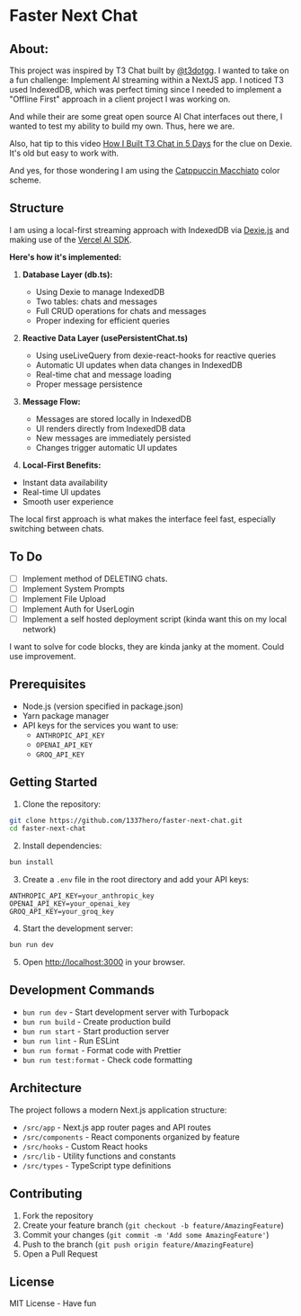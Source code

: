 # Faster Next Chat

## About:
This project was inspired by T3 Chat built by [@t3dotgg](https://github.com/t3dotgg). I wanted to take on a fun challenge: Implement AI streaming within a NextJS app. I noticed T3 used IndexedDB, which was perfect timing since I needed to implement a "Offline First" approach in a client project I was working on. 

And while their are some great open source AI Chat interfaces out there, I wanted to test my ability to build my own. Thus, here we are. 

Also, hat tip to this video [How I Built T3 Chat in 5 Days](https://youtu.be/QLvIoi2s1zY?si=tseIII4RsH2ZX-1o) for the clue on Dexie. It's old but easy to work with.

And yes, for those wondering I am using the [Catppuccin Macchiato](https://github.com/catppuccin/catppuccin) color scheme.

## Structure
I am using a local-first streaming approach with IndexedDB via [Dexie.js](https://dexie.org/) and making use of the [Vercel AI SDK](https://sdk.vercel.ai/).

**Here's how it's implemented:**

1. **Database Layer (db.ts):**
   - Using Dexie to manage IndexedDB
   - Two tables: chats and messages
   - Full CRUD operations for chats and messages
   - Proper indexing for efficient queries

2. **Reactive Data Layer (usePersistentChat.ts)**
   - Using useLiveQuery from dexie-react-hooks for reactive queries
   - Automatic UI updates when data changes in IndexedDB
   - Real-time chat and message loading
   - Proper message persistence

3. **Message Flow:**
   - Messages are stored locally in IndexedDB
   - UI renders directly from IndexedDB data
   - New messages are immediately persisted
   - Changes trigger automatic UI updates

4. **Local-First Benefits:**
  - Instant data availability
  - Real-time UI updates 
  - Smooth user experience

The local first approach is what makes the interface feel fast, especially switching between chats.

## To Do 
- [ ] Implement method of DELETING chats.
- [ ] Implement System Prompts
- [ ] Implement File Upload
- [ ] Implement Auth for UserLogin
- [ ] Implement a self hosted deployment script (kinda want this on my local network)

I want to solve for code blocks, they are kinda janky at the moment. Could use improvement.


## Prerequisites

- Node.js (version specified in package.json)
- Yarn package manager
- API keys for the services you want to use:
  - `ANTHROPIC_API_KEY`
  - `OPENAI_API_KEY`
  - `GROQ_API_KEY`

## Getting Started

1. Clone the repository:
```bash
git clone https://github.com/1337hero/faster-next-chat.git
cd faster-next-chat
```

2. Install dependencies:
```bash
bun install
```

3. Create a `.env` file in the root directory and add your API keys:
```env
ANTHROPIC_API_KEY=your_anthropic_key
OPENAI_API_KEY=your_openai_key
GROQ_API_KEY=your_groq_key
```

4. Start the development server:
```bash
bun run dev
```

5. Open [http://localhost:3000](http://localhost:3000) in your browser.

## Development Commands

- `bun run dev` - Start development server with Turbopack
- `bun run build` - Create production build
- `bun run start` - Start production server
- `bun run lint` - Run ESLint
- `bun run format` - Format code with Prettier
- `bun run test:format` - Check code formatting

## Architecture

The project follows a modern Next.js application structure:

- `/src/app` - Next.js app router pages and API routes
- `/src/components` - React components organized by feature
- `/src/hooks` - Custom React hooks
- `/src/lib` - Utility functions and constants
- `/src/types` - TypeScript type definitions

## Contributing

1. Fork the repository
2. Create your feature branch (`git checkout -b feature/AmazingFeature`)
3. Commit your changes (`git commit -m 'Add some AmazingFeature'`)
4. Push to the branch (`git push origin feature/AmazingFeature`)
5. Open a Pull Request

## License

MIT License - Have fun
